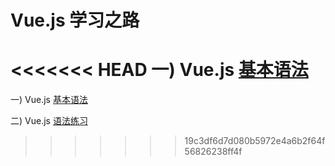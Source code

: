 # Vue.js 学习之路 
<<<<<<< HEAD
一) Vue.js <a href="https://cn.vuejs.org/v2/guide/">基本语法</a>
=======
一) Vue.js <a href="https://cn.vuejs.org/v2/guide/conditional.html">基本语法</a>

二) Vue.js <a href="https://github.com/dinglittle/Vue.js/blob/master/vue%E5%9F%BA%E7%A1%80.html">语法练习</a>
>>>>>>> 19c3df6d7d080b5972e4a6b2f64f56826238ff4f
 
          
